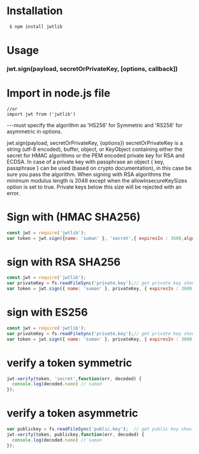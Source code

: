 # Installation
```bash 
 $ npm install jwtlib
```

# Usage

### jwt.sign(payload, secretOrPrivateKey, [options, callback])


# Import in node.js file
```const jwt = require('jwtlib')
//or
import jwt from ('jwtlib')
```

---must specify the algorithm as 'HS256' for Symmetric and 'RS256' for asymmetric in options.

jwt.sign(payload, secretOrPrivateKey, {options})
secretOrPrivateKey is a string (utf-8 encoded), buffer, object, or KeyObject containing either the secret for HMAC algorithms or the PEM encoded private key for RSA and ECDSA. In case of a private key with passphrase an object { key, passphrase } can be used (based on crypto documentation), in this case be sure you pass the algorithm. When signing with RSA algorithms the minimum modulus length is 2048 except when the allowInsecureKeySizes option is set to true. Private keys below this size will be rejected with an error.

# Sign with (HMAC SHA256)
```js
const jwt = require('jwtlib');
var token = jwt.sign({name: 'suman' }, 'secret',{ expiresIn : 3600,algorithm:'HS256'});
```

# sign with RSA SHA256 
```js
const jwt = require('jwtlib');
var privateKey = fs.readFileSync('private.key');// get private key should be pem file
var token = jwt.sign({ name: 'suman' }, privateKey, { expiresIn : 3600,algorithm:'HS256'});
```

# sign with  ES256 
```js
const jwt = require('jwtlib');
var privateKey = fs.readFileSync('private.key');// get private key should be pem file
var token = jwt.sign({ name: 'suman' }, privateKey, { expiresIn : 3600,algorithm:'ES256'});
```

# verify a token symmetric
```js
jwt.verify(token, 'secret',function(err, decoded) {
  console.log(decoded.name) // suman
});
```

# verify a token asymmetric
```js
var publickey = fs.readFileSync('public.key');  // get public key should be pem file
jwt.verify(token, publickey,function(err, decoded) {
  console.log(decoded.name) // suman
});
```